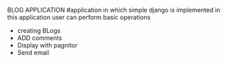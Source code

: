 BLOG APPLICATION
  #application in which simple django is implemented 
  in this application user can perform basic operations 
  - creating BLogs 
  - ADD comments 
  - Display with pagnitor 
  - Send email 
 
